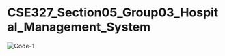 # CSE327_Section05_Group03_Hospital_Management_System
![Code-1](https://user-images.githubusercontent.com/68530296/142969765-0bf08066-ac2e-4132-80c2-be72c1fa5317.PNG)
